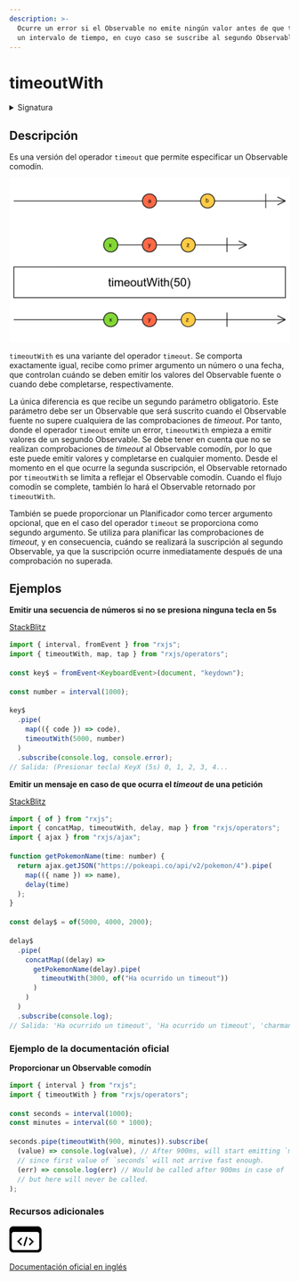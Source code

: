 ```yaml
---
description: >-
  Ocurre un error si el Observable no emite ningún valor antes de que transcurra
  un intervalo de tiempo, en cuyo caso se suscribe al segundo Observable
---
```


# timeoutWith

<details>

<summary>Signatura</summary>

#### Firma

`timeoutWith<T, R>(due: number | Date, withObservable: any, scheduler: SchedulerLike = async): OperatorFunction<T, T | R>`

#### Parámetros

#### Retorna

`OperatorFunction<T, T | R>`: Un Observable que refleja el comportamiento de la fuente o, cuando no supera la comprobación del _timeout_, de un segundo Observable proporcionado por parámetros.

</details>

## Descripción

Es una versión del operador `timeout` que permite especificar un Observable comodín.

![Diagrama de canicas del operador timeoutWith](assets/images/marble-diagrams/utility/timeoutWith.png)

`timeoutWith` es una variante del operador `timeout`. Se comporta exactamente igual, recibe como primer argumento un número o una fecha, que controlan cuándo se deben emitir los valores del Observable fuente o cuando debe completarse, respectivamente.

La única diferencia es que recibe un segundo parámetro obligatorio. Este parámetro debe ser un Observable que será suscrito cuando el Observable fuente no supere cualquiera de las comprobaciones de _timeout_. Por tanto, donde el operador `timeout` emite un error, `timeoutWith` empieza a emitir valores de un segundo Observable. Se debe tener en cuenta que no se realizan comprobaciones de _timeout_ al Observable comodín, por lo que este puede emitir valores y completarse en cualquier momento. Desde el momento en el que ocurre la segunda suscripción, el Observable retornado por `timeoutWith` se limita a reflejar el Observable comodín. Cuando el flujo comodín se complete, también lo hará el Observable retornado por `timeoutWith`.

También se puede proporcionar un Planificador como tercer argumento opcional, que en el caso del operador `timeout` se proporciona como segundo argumento. Se utiliza para planificar las comprobaciones de _timeout_, y en consecuencia, cuándo se realizará la suscripción al segundo Observable, ya que la suscripción ocurre inmediatamente después de una comprobación no superada.

## Ejemplos

**Emitir una secuencia de números si no se presiona ninguna tecla en 5s**

[StackBlitz](https://stackblitz.com/edit/rxjs-tpkuum?file=index.ts)

```typescript
import { interval, fromEvent } from "rxjs";
import { timeoutWith, map, tap } from "rxjs/operators";

const key$ = fromEvent<KeyboardEvent>(document, "keydown");

const number = interval(1000);

key$
  .pipe(
    map(({ code }) => code),
    timeoutWith(5000, number)
  )
  .subscribe(console.log, console.error);
// Salida: (Presionar tecla) KeyX (5s) 0, 1, 2, 3, 4...
```

**Emitir un mensaje en caso de que ocurra el **_**timeout**_** de una petición**

[StackBlitz](https://stackblitz.com/edit/rxjs-timeoutwith-2?file=index.ts)

```javascript
import { of } from "rxjs";
import { concatMap, timeoutWith, delay, map } from "rxjs/operators";
import { ajax } from "rxjs/ajax";

function getPokemonName(time: number) {
  return ajax.getJSON("https://pokeapi.co/api/v2/pokemon/4").pipe(
    map(({ name }) => name),
    delay(time)
  );
}

const delay$ = of(5000, 4000, 2000);

delay$
  .pipe(
    concatMap((delay) =>
      getPokemonName(delay).pipe(
        timeoutWith(3000, of("Ha ocurrido un timeout"))
      )
    )
  )
  .subscribe(console.log);
// Salida: 'Ha ocurrido un timeout', 'Ha ocurrido un timeout', 'charmander'
```

### Ejemplo de la documentación oficial

**Proporcionar un Observable comodín**

```javascript
import { interval } from "rxjs";
import { timeoutWith } from "rxjs/operators";

const seconds = interval(1000);
const minutes = interval(60 * 1000);

seconds.pipe(timeoutWith(900, minutes)).subscribe(
  (value) => console.log(value), // After 900ms, will start emitting `minutes`,
  // since first value of `seconds` will not arrive fast enough.
  (err) => console.log(err) // Would be called after 900ms in case of `timeout`,
  // but here will never be called.
);
```

### Recursos adicionales

[![Source code](assets/icons/source-code.png)](https://github.com/ReactiveX/rxjs/blob/master/src/internal/operators/timeoutWith.ts)

[Documentación oficial en inglés](https://rxjs.dev/api/operators/timeoutWith)
